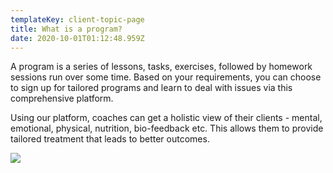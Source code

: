 ```yaml
---
templateKey: client-topic-page
title: What is a program?
date: 2020-10-01T01:12:48.959Z
---
```

A program is a series of lessons, tasks, exercises, followed by homework sessions run over some time. Based on your requirements, you can choose to sign up for tailored programs and learn to deal with issues via this comprehensive platform. 

Using our platform, coaches can get a holistic view of their clients - mental, emotional, physical, nutrition, bio-feedback etc. This allows them to provide tailored treatment that leads to better outcomes.

![](/img/03_00_sign_up_filled.png)
